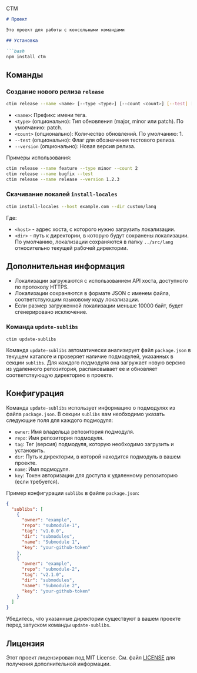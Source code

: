 CTM

```markdown
# Проект

Это проект для работы с консольными командами 

## Установка

```bash
npm install ctm
```

## Команды

### Создание нового релиза `release`

```bash
ctim release --name <name> [--type <type>] [--count <count>] [--test] [--version <version>]
```

- `<name>`: Префикс имени тега.
- `<type>` (опционально): Тип обновления (major, minor или patch). По умолчанию: patch.
- `<count>` (опционально): Количество обновлений. По умолчанию: 1.
- `--test` (опционально): Флаг для обозначения тестового релиза.
- `--version` (опционально): Новая версия релиза.

Примеры использования:

```bash
ctim release --name feature --type minor --count 2
ctim release --name bugfix --test
ctim release --name release --version 1.2.3
```

### Скачивание локалей `install-locales`

```bash
ctim install-locales --host example.com --dir custom/lang
```

Где:
- `<host>` - адрес хоста, с которого нужно загрузить локализации.
- `<dir>` - путь к директории, в которую будут сохранены локализации. По умолчанию, локализации сохраняются в папку `../src/lang` относительно текущей рабочей директории.


## Дополнительная информация

- Локализации загружаются с использованием API хоста, доступного по протоколу HTTPS.
- Локализации сохраняются в формате JSON с именем файла, соответствующим языковому коду локализации.
- Если размер загруженной локализации меньше 10000 байт, будет сгенерировано исключение.

### Команда `update-sublibs`


```shell
ctim update-sublibs
```

Команда `update-sublibs` автоматически анализирует файл `package.json` в текущем каталоге и проверяет наличие подмодулей, указанных в секции `sublibs`. Для каждого подмодуля она загружает новую версию из удаленного репозитория, распаковывает ее и обновляет соответствующую директорию в проекте.

## Конфигурация

Команда `update-sublibs` использует информацию о подмодулях из файла `package.json`. В секции `sublibs` вам необходимо указать следующие поля для каждого подмодуля:

- `owner`: Имя владельца репозитория подмодуля.
- `repo`: Имя репозитория подмодуля.
- `tag`: Тег (версия) подмодуля, которую необходимо загрузить и установить.
- `dir`: Путь к директории, в которой находится подмодуль в вашем проекте.
- `name`: Имя подмодуля.
- `key`: Токен авторизации для доступа к удаленному репозиторию (если требуется).

Пример конфигурации `sublibs` в файле `package.json`:

```json
{
  "sublibs": [
    {
      "owner": "example",
      "repo": "submodule-1",
      "tag": "v1.0.0",
      "dir": "submodules",
      "name": "Submodule 1",
      "key": "your-github-token"
    },
    {
      "owner": "example",
      "repo": "submodule-2",
      "tag": "v2.1.0",
      "dir": "submodules",
      "name": "Submodule 2",
      "key": "your-github-token"
    }
  ]
}
```

Убедитесь, что указанные директории существуют в вашем проекте перед запуском команды `update-sublibs`.



## Лицензия

Этот проект лицензирован под MIT License. См. файл [LICENSE](./LICENSE) для получения дополнительной информации.
```
